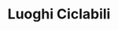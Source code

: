 ---
schema: opendataschema
title: Luoghi Ciclabili
organization: Openstreetmap
notes: Tutti i luoghi ciclabili di Prato. Mappati su Openstreetmap con tag 'highway=cycleway' e 'cycleway=...'. Aggiornati mensilmente.
resources:
  - name: 'Luoghi ciclabili'
    url: 'https://github.com/iltempe/opendataprato/blob/master/ciclabili.geojson'
    format: geojson
category:
  - Trasporti
  - Infrastrutture
  - Biciclette
maintainer: iltempe
maintainer_email: mtempestini@gmail.com
license: 'http://www.opendefinition.org/licenses/odc-odbl'
pubdate: 24/04/2016
comments: true
---